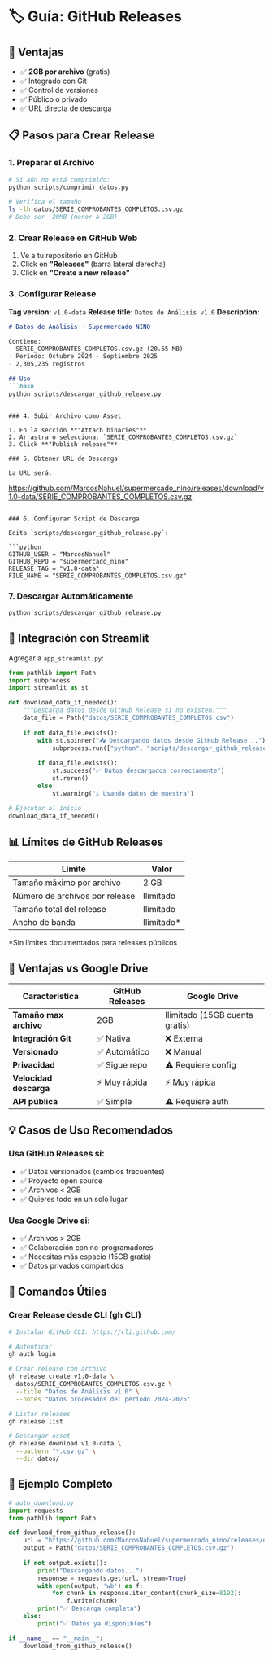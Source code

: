 # 🏷️ Guía: GitHub Releases

## 🎯 Ventajas
- ✅ **2GB por archivo** (gratis)
- ✅ Integrado con Git
- ✅ Control de versiones
- ✅ Público o privado
- ✅ URL directa de descarga

## 📋 Pasos para Crear Release

### 1. Preparar el Archivo

```bash
# Si aún no está comprimido:
python scripts/comprimir_datos.py

# Verifica el tamaño
ls -lh datos/SERIE_COMPROBANTES_COMPLETOS.csv.gz
# Debe ser ~20MB (menor a 2GB)
```

### 2. Crear Release en GitHub Web

1. Ve a tu repositorio en GitHub
2. Click en **"Releases"** (barra lateral derecha)
3. Click en **"Create a new release"**

### 3. Configurar Release

**Tag version:** `v1.0-data`
**Release title:** `Datos de Análisis v1.0`
**Description:**
```markdown
# Datos de Análisis - Supermercado NINO

Contiene:
- SERIE_COMPROBANTES_COMPLETOS.csv.gz (20.65 MB)
- Período: Octubre 2024 - Septiembre 2025
- 2,305,235 registros

## Uso
```bash
python scripts/descargar_github_release.py
```
```

### 4. Subir Archivo como Asset

1. En la sección **"Attach binaries"**
2. Arrastra o selecciona: `SERIE_COMPROBANTES_COMPLETOS.csv.gz`
3. Click **"Publish release"**

### 5. Obtener URL de Descarga

La URL será:
```
https://github.com/MarcosNahuel/supermercado_nino/releases/download/v1.0-data/SERIE_COMPROBANTES_COMPLETOS.csv.gz
```

### 6. Configurar Script de Descarga

Edita `scripts/descargar_github_release.py`:

```python
GITHUB_USER = "MarcosNahuel"
GITHUB_REPO = "supermercado_nino"
RELEASE_TAG = "v1.0-data"
FILE_NAME = "SERIE_COMPROBANTES_COMPLETOS.csv.gz"
```

### 7. Descargar Automáticamente

```bash
python scripts/descargar_github_release.py
```

## 🔄 Integración con Streamlit

Agregar a `app_streamlit.py`:

```python
from pathlib import Path
import subprocess
import streamlit as st

def download_data_if_needed():
    """Descarga datos desde GitHub Release si no existen."""
    data_file = Path("datos/SERIE_COMPROBANTES_COMPLETOS.csv")
    
    if not data_file.exists():
        with st.spinner("📥 Descargando datos desde GitHub Release..."):
            subprocess.run(["python", "scripts/descargar_github_release.py"])
        
        if data_file.exists():
            st.success("✅ Datos descargados correctamente")
            st.rerun()
        else:
            st.warning("⚠️ Usando datos de muestra")

# Ejecutar al inicio
download_data_if_needed()
```

## 📊 Límites de GitHub Releases

| Límite | Valor |
|--------|-------|
| Tamaño máximo por archivo | 2 GB |
| Número de archivos por release | Ilimitado |
| Tamaño total del release | Ilimitado |
| Ancho de banda | Ilimitado* |

*Sin límites documentados para releases públicos

## 🚀 Ventajas vs Google Drive

| Característica | GitHub Releases | Google Drive |
|---------------|-----------------|--------------|
| **Tamaño max archivo** | 2GB | Ilimitado (15GB cuenta gratis) |
| **Integración Git** | ✅ Nativa | ❌ Externa |
| **Versionado** | ✅ Automático | ❌ Manual |
| **Privacidad** | ✅ Sigue repo | ⚠️ Requiere config |
| **Velocidad descarga** | ⚡ Muy rápida | ⚡ Muy rápida |
| **API pública** | ✅ Simple | ⚠️ Requiere auth |

## 💡 Casos de Uso Recomendados

### Usa GitHub Releases si:
- ✅ Datos versionados (cambios frecuentes)
- ✅ Proyecto open source
- ✅ Archivos < 2GB
- ✅ Quieres todo en un solo lugar

### Usa Google Drive si:
- ✅ Archivos > 2GB
- ✅ Colaboración con no-programadores
- ✅ Necesitas más espacio (15GB gratis)
- ✅ Datos privados compartidos

## 🔧 Comandos Útiles

### Crear Release desde CLI (gh CLI)

```bash
# Instalar GitHub CLI: https://cli.github.com/

# Autenticar
gh auth login

# Crear release con archivo
gh release create v1.0-data \
  datos/SERIE_COMPROBANTES_COMPLETOS.csv.gz \
  --title "Datos de Análisis v1.0" \
  --notes "Datos procesados del período 2024-2025"

# Listar releases
gh release list

# Descargar asset
gh release download v1.0-data \
  --pattern "*.csv.gz" \
  --dir datos/
```

## 📝 Ejemplo Completo

```python
# auto_download.py
import requests
from pathlib import Path

def download_from_github_release():
    url = "https://github.com/MarcosNahuel/supermercado_nino/releases/download/v1.0-data/SERIE_COMPROBANTES_COMPLETOS.csv.gz"
    output = Path("datos/SERIE_COMPROBANTES_COMPLETOS.csv.gz")
    
    if not output.exists():
        print("Descargando datos...")
        response = requests.get(url, stream=True)
        with open(output, 'wb') as f:
            for chunk in response.iter_content(chunk_size=8192):
                f.write(chunk)
        print("✅ Descarga completa")
    else:
        print("✅ Datos ya disponibles")

if __name__ == "__main__":
    download_from_github_release()
```
